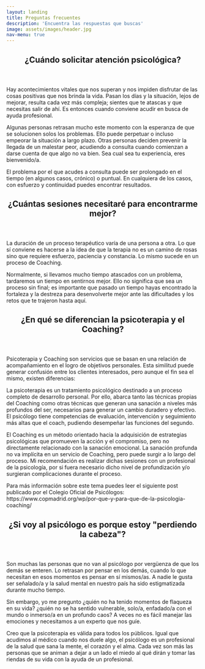 ```yaml
---
layout: landing
title: Preguntas frecuentes
description: 'Encuentra las respuestas que buscas'
image: assets/images/header.jpg
nav-menu: true
---
```


<!-- Main -->
<div id="main">

<!-- One -->
<section id="one">
	<div class="inner">
		<header class="major">
			<h2>¿Cuándo solicitar atención psicológica?</h2>
		</header>
		<p>Hay acontecimientos vitales que nos superan y nos impiden disfrutar de las cosas positivas que nos brinda la vida. Pasan los días y la situación, lejos de mejorar, resulta cada vez más compleja; sientes que te atascas y que necesitas salir de ahí. Es entonces cuando conviene acudir en busca de ayuda profesional.</p><p>Algunas personas retrasan mucho este momento con la esperanza de que se solucionen solos los problemas. Ello puede perpetuar o incluso empeorar la situación a largo plazo. Otras personas deciden prevenir la llegada de un malestar peor, acudiendo a consulta cuando comienzan a darse cuenta de que algo no va bien. Sea cual sea tu experiencia, eres bienvenido/a.</p><p>El problema por el que acudes a consulta puede ser prolongado en el tiempo (en algunos casos, crónico) o puntual. En cualquiera de los casos, con esfuerzo y continuidad puedes encontrar resultados.</p>
		<header class="major">
			<h2>¿Cuántas sesiones necesitaré para encontrarme mejor?</h2>
		</header>
		<p>La duración de un proceso terapéutico varía de una persona a otra. Lo que sí conviene es hacerse a la idea de que la terapia no es un camino de rosas sino que requiere esfuerzo, paciencia y constancia. Lo mismo sucede en un proceso de Coaching.</p><p>Normalmente, si llevamos mucho tiempo atascados con un problema, tardaremos un tiempo en sentirnos mejor. Ello no significa que sea un proceso sin final; es importante que pasado un tiempo hayas encontrado la fortaleza y la destreza para desenvolverte mejor ante las dificultades y los retos que te trajeron hasta aquí.</p>
		<header class="major">
			<h2>¿En qué se diferencian la psicoterapia y el Coaching?</h2>
		</header>
		<p>Psicoterapia y Coaching son servicios que se basan en una relación de acompañamiento en el logro de objetivos personales. Esta similitud puede generar confusión entre los clientes interesados, pero aunque el fin sea el mismo, existen diferencias:</p>
		<p>La psicoterapia es un tratamiento psicológico destinado a un proceso completo de desarrollo personal. Por ello, abarca tanto las técnicas propias del Coaching como otras técnicas que generan una sanación a niveles más profundos del ser, necesarios para generar un cambio duradero y efectivo. El psicólogo tiene competencias de evaluación, intervención y seguimiento más altas que el coach, pudiendo desempeñar las funciones del segundo.</p>
		<p>El Coaching es un método orientado hacia la adquisición  de estrategias psicológicas que promueven la acción y el compromiso, pero no directamente relacionado con la sanación emocional. La sanación profunda no va implícita en un servicio de Coaching, pero puede surgir a lo largo del proceso. Mi recomendación es realizar dichas sesiones con un profesional de la psicología, por si fuera necesario dicho nivel de profundización y/o surgieran complicaciones durante el proceso. </p>
		<p>Para más información sobre este tema puedes leer el siguiente post publicado por el Colegio Oficial de Psicólogos: https://www.copmadrid.org/wp/por-que-y-para-que-de-la-psicologia-coaching/</p>
		<header class="major">
			<h2>¿Si voy al psicólogo es porque  estoy "perdiendo la cabeza"?</h2>
		</header>
		<p>Son muchas las personas que no van al psicólogo por vergüenza de que los demás se enteren. Lo retrasan por pensar en los demás, cuando lo que necesitan en esos momentos es pensar en sí mismos/as. A nadie le gusta ser señalado/a y la salud mental en nuestro país ha sido estigmatizada durante mucho tiempo.</p>
		<p>Sin embargo, yo me pregunto ¿quién no ha tenido momentos de flaqueza en su vida? ¿quién no se ha sentido vulnerable, solo/a, enfadado/a con el mundo o inmerso/a en un profundo caos? A veces no es fácil manejar las emociones y necesitamos a un experto que nos guíe.</p>
		<p>Creo que la psicoterapia es válida para todos los públicos. Igual que acudimos al médico cuando nos duele algo, el psicólogo es un profesional de la salud que sana la mente, el corazón y el alma. Cada vez son más las personas  que se animan a dejar a un lado el miedo al qué dirán y tomar las riendas de su vida con la ayuda de un profesional.</p>
	</div>
</section>
</div>
